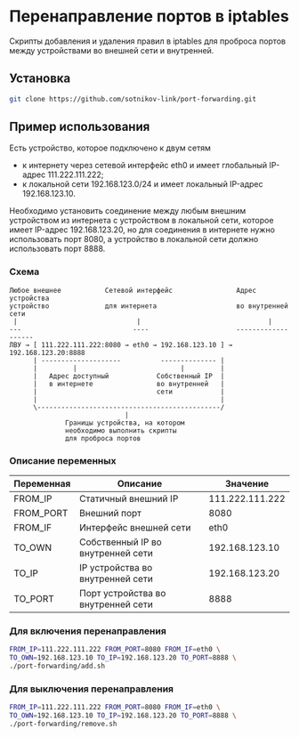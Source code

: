 # Перенаправление портов в iptables

Скрипты добавления и удаления правил в iptables для проброса портов между
устройствами во внешней сети и внутренней.

## Установка

```sh
git clone https://github.com/sotnikov-link/port-forwarding.git
```

## Пример использования

Есть устройство, которое подключено к двум сетям

- к интернету через сетевой интерфейс eth0 и имеет глобальный IP-адрес
  111.222.111.222;
- к локальной сети 192.168.123.0/24 и имеет локальный IP-адрес 192.168.123.10.

Необходимо установить соединение между любым внешним устройством из интернета
с устройством в локальной сети, которое имеет IP-адрес 192.168.123.20,
но для соединения в интернете нужно использовать порт 8080, а устройство
в локальной сети должно использовать порт 8888.

### Схема

```
Любое внешнее           Сетевой интерфейс                Адрес устройства
устройство              для интернета                    во внутренней сети
 |                              |                                |
---                            ----                      -------------------
ЛВУ → [ 111.222.111.222:8080 → eth0 → 192.168.123.10 ] → 192.168.123.20:8888
      | --------------------          -------------- |
      |         |                          |         |
      |   Адрес доступный            Собственный IP  |
      |   в интернете                во внутренней   |
      |                              сети            |
      |                                              |
      \----------------------------------------------/
                             |
              Границы устройства, на котором
              необходимо выполнить скрипты
              для проброса портов
```

### Описание переменных

| Переменная | Описание                           | Значение        |
| ---------- | ---------------------------------- | --------------- |
| FROM_IP    | Статичный внешний IP               | 111.222.111.222 |
| FROM_PORT  | Внешний порт                       | 8080            |
| FROM_IF    | Интерфейс внешней сети             | eth0            |
| TO_OWN     | Собственный IP во внутренней сети  | 192.168.123.10  |
| TO_IP      | IP устройства во внутренней сети   | 192.168.123.20  |
| TO_PORT    | Порт устройства во внутренней сети | 8888            |

### Для включения перенаправления

```sh
FROM_IP=111.222.111.222 FROM_PORT=8080 FROM_IF=eth0 \
TO_OWN=192.168.123.10 TO_IP=192.168.123.20 TO_PORT=8888 \
./port-forwarding/add.sh
```

### Для выключения перенаправления

```sh
FROM_IP=111.222.111.222 FROM_PORT=8080 FROM_IF=eth0 \
TO_OWN=192.168.123.10 TO_IP=192.168.123.20 TO_PORT=8888 \
./port-forwarding/remove.sh
```
